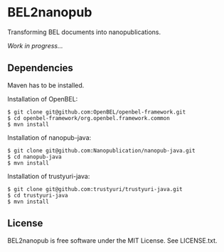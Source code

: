 BEL2nanopub
===========

Transforming BEL documents into nanopublications.

*Work in progress...*


Dependencies
------------

Maven has to be installed.

Installation of OpenBEL:

    $ git clone git@github.com:OpenBEL/openbel-framework.git
    $ cd openbel-framework/org.openbel.framework.common
    $ mvn install

Installation of nanopub-java:

    $ git clone git@github.com:Nanopublication/nanopub-java.git
    $ cd nanopub-java
    $ mvn install

Installation of trustyuri-java:

    $ git clone git@github.com:trustyuri/trustyuri-java.git
    $ cd trustyuri-java
    $ mvn install


License
-------

BEL2nanopub is free software under the MIT License. See LICENSE.txt.
